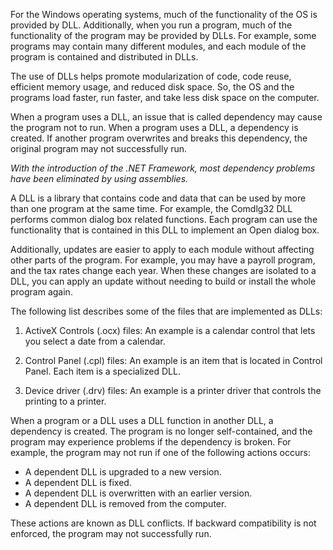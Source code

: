 For the Windows operating systems, much of the functionality of the OS is provided by DLL. Additionally, when you run a program, much of the functionality of the program may be provided by DLLs. For example, some programs may contain many different modules, and each module of the program is contained and distributed in DLLs.

The use of DLLs helps promote modularization of code, code reuse, efficient memory usage, and reduced disk space. So, the OS and the programs load faster, run faster, and take less disk space on the computer.

When a program uses a DLL, an issue that is called dependency may cause the program not to run. When a program uses a DLL, a dependency is created. If another program overwrites and breaks this dependency, the original program may not successfully run.

_With the introduction of the .NET Framework, most dependency problems have been eliminated by using assemblies._

A DLL is a library that contains code and data that can be used by more than one program at the same time. For example, the Comdlg32 DLL performs common dialog box related functions. Each program can use the functionality that is contained in this DLL to implement an Open dialog box. 

Additionally, updates are easier to apply to each module without affecting other parts of the program. For example, you may have a payroll program, and the tax rates change each year. When these changes are isolated to a DLL, you can apply an update without needing to build or install the whole program again.

The following list describes some of the files that are implemented as DLLs:

1. ActiveX Controls (.ocx) files: An example is a calendar control that lets you select a date from a calendar.

2. Control Panel (.cpl) files: An example is an item that is located in Control Panel. Each item is a specialized DLL.

3. Device driver (.drv) files: An example is a printer driver that controls the printing to a printer.

When a program or a DLL uses a DLL function in another DLL, a dependency is created. The program is no longer self-contained, and the program may experience problems if the dependency is broken. For example, the program may not run if one of the following actions occurs:

- A dependent DLL is upgraded to a new version.
- A dependent DLL is fixed.
- A dependent DLL is overwritten with an earlier version.
- A dependent DLL is removed from the computer.

These actions are known as DLL conflicts. If backward compatibility is not enforced, the program may not successfully run.
